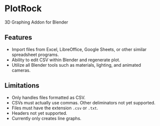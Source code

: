 # PlotRock
3D Graphing Addon for Blender

## Features
* Import files from Excel, LibreOffice, Google Sheets, or other similar spreadsheet programs.
* Ability to edit CSV within Blender and regenerate plot.
* Utilize all Blender tools such as materials, lighting, and animated cameras.

## Limitations
* Only handles files formatted as CSV.
* CSVs must actually use commas. Other deliminators not yet supported.
* Files must have the extension `.csv` or `.txt`.
* Headers not yet supported.
* Currently only creates line graphs.
